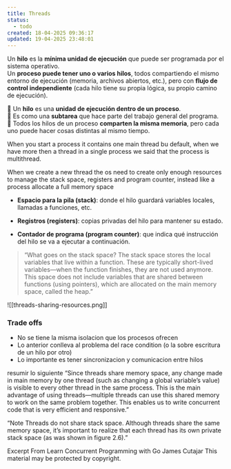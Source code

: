 ```yaml
---
title: Threads
status:
  - todo
created: 18-04-2025 09:36:17
updated: 19-04-2025 23:48:01
---
```


Un **hilo** es la **mínima unidad de ejecución** que puede ser programada por el sistema operativo.  
Un **proceso puede tener uno o varios hilos**, todos compartiendo el mismo entorno de ejecución (memoria, archivos abiertos, etc.), pero con **flujo de control independiente** (cada hilo tiene su propia lógica, su propio camino de ejecución).

🔹 Un **hilo** es una **unidad de ejecución dentro de un proceso**.  
🔹 Es como una **subtarea** que hace parte del trabajo general del programa.  
🔹 Todos los hilos de un proceso **comparten la misma memoria**, pero cada uno puede hacer cosas distintas al mismo tiempo.

When you start a process it contains one main thread bu default, when we have more then a thread in a single process we said that the process is multithread.

When we create a new thread the os need to create only enough resources to manage the stack space, registers and program counter, instead like a process allocate a full memory space
- **Espacio para la pila (stack)**: donde el hilo guardará variables locales, llamadas a funciones, etc.
    
- **Registros (registers)**: copias privadas del hilo para mantener su estado.
    
- **Contador de programa (program counter)**: que indica qué instrucción del hilo se va a ejecutar a continuación.

> “What goes on the stack space?
The stack space stores the local variables that live within a function. These are typically short-lived variables—when the function finishes, they are not used anymore. This space does not include variables that are shared between functions (using pointers), which are allocated on the main memory space, called the heap.”

![[threads-sharing-resources.png]]

### Trade offs 
- No se tiene la misma isolacion que los procesos ofrecen  
- Lo anterior conlleva al problema del race condition (o la sobre escritura de un hilo por otro)
- Lo importante es tener sincronizacion y comunicacion entre hilos 

resumir lo siguiente 
“Since threads share memory space, any change made in main memory by one thread (such as changing a global variable’s value) is visible to every other thread in the same process. This is the main advantage of using threads—multiple threads can use this shared memory to work on the same problem together. This enables us to write concurrent code that is very efficient and responsive.”

“Note Threads do not share stack space. Although threads share the same memory space, it’s important to realize that each thread has its own private stack space (as was shown in figure 2.6).”

Excerpt From
Learn Concurrent Programming with Go
James Cutajar
This material may be protected by copyright.